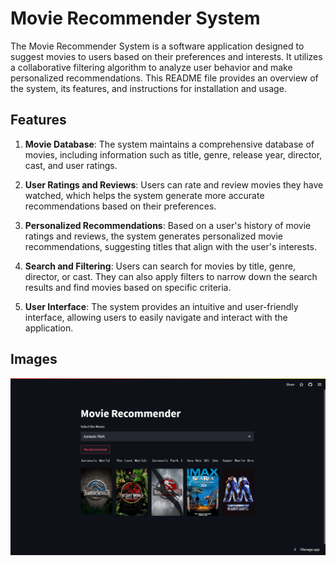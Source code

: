 # Movie Recommender System

The Movie Recommender System is a software application designed to suggest movies to users based on their preferences and interests. It utilizes a collaborative filtering algorithm to analyze user behavior and make personalized recommendations. This README file provides an overview of the system, its features, and instructions for installation and usage.

## Features

1. **Movie Database**: The system maintains a comprehensive database of movies, including information such as title, genre, release year, director, cast, and user ratings.

2. **User Ratings and Reviews**: Users can rate and review movies they have watched, which helps the system generate more accurate recommendations based on their preferences.

3. **Personalized Recommendations**: Based on a user's history of movie ratings and reviews, the system generates personalized movie recommendations, suggesting titles that align with the user's interests.

4. **Search and Filtering**: Users can search for movies by title, genre, director, or cast. They can also apply filters to narrow down the search results and find movies based on specific criteria.

5. **User Interface**: The system provides an intuitive and user-friendly interface, allowing users to easily navigate and interact with the application.

## Images
![Movie Recommender System](./movieRecommender.png)




